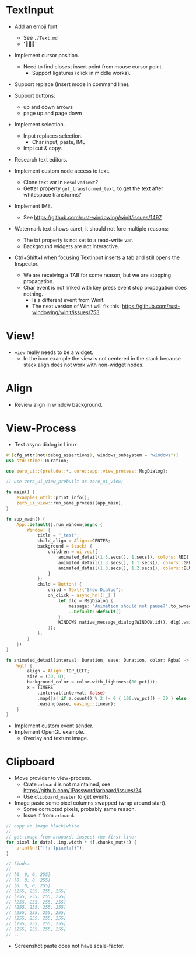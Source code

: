 # TextInput

* Add an emoji font.
    - See `./Text.md`
    - '🙎🏻‍♀️'

* Implement cursor position.
    - Need to find closest insert point from mouse cursor point.
        - Support ligatures (click in middle works).
* Support replace (Insert mode in command line).
* Support buttons:
    - up and down arrows
    - page up and page down
* Implement selection.
    - Input replaces selection.
        - Char input, paste, IME
    - Impl cut & copy.
* Research text editors.

* Implement custom node access to text.
    - Clone text var in `ResolvedText`?
    - Getter property `get_transformed_text`, to get the text after whitespace transforms?

* Implement IME.
    - See https://github.com/rust-windowing/winit/issues/1497

* Watermark text shows caret, it should not fore multiple reasons:
    - The txt property is not set to a read-write var.
    - Background widgets are not interactive.

* Ctrl+Shift+I when focusing TextInput inserts a tab and still opens the Inspector.
    - We are receiving a TAB for some reason, but we are stopping propagation.
    - Char event is not linked with key press event stop propagation does nothing.
        - Is a different event from Winit.
        - The next version of Winit will fix this: https://github.com/rust-windowing/winit/issues/753

# View!

* `view` really needs to be a widget.
    - In the icon example the view is not centered in the stack because
      stack align does not work with non-widget nodes.

# Align

* Review align in window background.

# View-Process

* Test async dialog in Linux.
```rust
#![cfg_attr(not(debug_assertions), windows_subsystem = "windows")]
use std::time::Duration;

use zero_ui::{prelude::*, core::app::view_process::MsgDialog};

// use zero_ui_view_prebuilt as zero_ui_view;

fn main() {
    examples_util::print_info();
    zero_ui_view::run_same_process(app_main);
}

fn app_main() {
    App::default().run_window(async {
        Window! {
            title = "_test";
            child_align = Align::CENTER;
            background = Stack! {
                children = ui_vec![
                    animated_detail(1.3.secs(), 1.secs(), colors::RED),
                    animated_detail(1.3.secs(), 1.1.secs(), colors::GREEN),
                    animated_detail(1.3.secs(), 1.2.secs(), colors::BLUE),
                ]
            };
            child = Button! {
                child = Text!("Show Dialog");
                on_click = async_hn!(|_| {
                    let dlg = MsgDialog {
                        message: "Animation should not pause?".to_owned(),
                        ..Default::default()
                    };
                    WINDOWS.native_message_dialog(WINDOW.id(), dlg).wait_rsp().await;
                });
            };
        }
    })
}

fn animated_detail(interval: Duration, ease: Duration, color: Rgba) -> impl UiNode {
    Wgt! {
        align = Align::TOP_LEFT;
        size = (30, 8);
        background_color = color.with_lightness(80.pct());
        x = TIMERS
            .interval(interval, false)
            .map(|a| if a.count() % 2 != 0 { 100.vw_pct() - 30 } else { 0.vw_pct() })
            .easing(ease, easing::linear);
    }
}
```
* Implement custom event sender.
* Implement OpenGL example.
    - Overlay and texture image.

# Clipboard

* Move provider to view-process.
    - Crate `arboard` is not maintained, see https://github.com/1Password/arboard/issues/24
    - Use `clipboard_master` to get events.
* Image paste some pixel columns swapped (wrap around start).
    - Some corrupted pixels, probably same reason.
    - Issue if from `arboard`.
```rust
// copy an image black|white
//
// get image from arboard, inspect the first line:
for pixel in data[..img.width * 4].chunks_mut(4) {
    println!("!!: {pixel:?}");
}

// finds:
//
// [0, 0, 0, 255]
// [0, 0, 0, 255]
// [0, 0, 0, 255]
// [255, 255, 255, 255]
// [255, 255, 255, 255]
// [255, 255, 255, 255]
// [255, 255, 255, 255]
// [255, 255, 255, 255]
// [255, 255, 255, 255]
// [255, 255, 255, 255]
// [255, 255, 255, 255]
// ..
```
* Screenshot paste does not have scale-factor.
